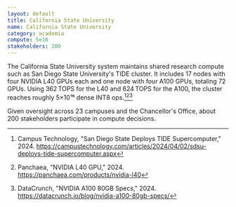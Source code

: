 ```yaml
---
layout: default
title: California State University
name: California State University
category: academia
compute: 5e16
stakeholders: 200
---
```


The California State University system maintains shared research compute such as San Diego State University's TIDE cluster. It includes 17 nodes with four NVIDIA L40 GPUs each and one node with four A100 GPUs, totaling 72 GPUs. Using 362 TOPS for the L40 and 624 TOPS for the A100, the cluster reaches roughly 5×10¹⁶ dense INT8 ops.[^1][^2][^3]

Given oversight across 23 campuses and the Chancellor's Office, about 200 stakeholders participate in compute decisions.

[^1]: Campus Technology, "San Diego State Deploys TIDE Supercomputer," 2024. <https://campustechnology.com/articles/2024/04/02/sdsu-deploys-tide-supercomputer.aspx>
[^2]: Panchaea, "NVIDIA L40 GPU," 2024. <https://panchaea.com/products/nvidia-l40>
[^3]: DataCrunch, "NVIDIA A100 80GB Specs," 2024. <https://datacrunch.io/blog/nvidia-a100-80gb-specs/>
